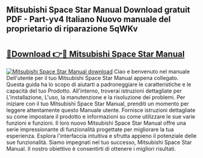 ## Mitsubishi Space Star Manual Download gratuit PDF - Part-yv4 Italiano Nuovo manuale del proprietario di riparazione 5qWKv

# <h2><a href="http://df9jqff.blite.top/?on=Mitsubishi+Space+Star+Manual">🔗Download 👉🔴 Mitsubishi Space Star Manual</a></h2>

[![Mitsubishi Space Star Manual download](https://i.imgur.com/lujVjoI.png)](http://df9jqff.blite.top/?on=Mitsubishi+Space+Star+Manual)
Ciao e benvenuto nel manuale Dell'utente per il tuo Mitsubishi Space Star Manual appena collegato. Questa guida ha lo scopo di aiutarti a padroneggiare le caratteristiche e le capacità del tuo Prodotto. All'interno, troverai istruzioni dettagliate per L'installazione, L'uso, la manutenzione e la risoluzione dei problemi. Per iniziare con il tuo Mitsubishi Space Star Manual, prenditi un momento per leggere attentamente questo Manuale utente. Fornisce istruzioni dettagliate su come impostare il prodotto e informazioni su come utilizzare le sue varie funzioni e funzioni. Il loro nuovo Mitsubishi Space Star Manual offre una serie impressionante di funzionalità progettate per migliorare la tua esperienza. Esplora l'interfaccia intuitiva e sfrutta appieno il potenziale delle sue funzionalità. Siamo impegnati nel tuo successo, Mitsubishi Space Star Manual. Il nostro obiettivo è consentirti di ottenere i migliori risultati.
